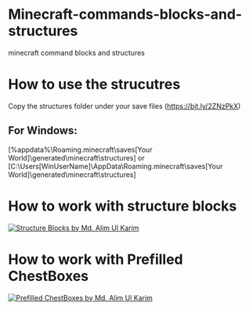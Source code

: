 # Minecraft-commands-blocks-and-structures
 minecraft command blocks and structures


# How to use the strucutres
Copy the structures folder under your save files (https://bit.ly/2ZNzPkX)

## For Windows:
[%appdata%\Roaming\.minecraft\saves\[Your World]\generated\minecraft\structures]
or 
[C:\Users\[WinUserName]\AppData\Roaming\.minecraft\saves\[Your World]\generated\minecraft\structures]

# How to work with structure blocks
[![Structure Blocks by Md. Alim Ul Karim](https://user-images.githubusercontent.com/4561204/86946914-defd6a80-c16c-11ea-9d7e-98198b5a4d1f.png)](https://www.youtube.com/watch?v=aRu1FFWkrXs&list=PLvyQkVz9B9S_7VStxutlXBO5YNIqPAr9c&index=2&t=2881s)

# How to work with Prefilled ChestBoxes
[![Prefilled ChestBoxes by Md. Alim Ul Karim](https://user-images.githubusercontent.com/4561204/86946914-defd6a80-c16c-11ea-9d7e-98198b5a4d1f.png)](https://www.youtube.com/watch?v=pLG598TmcA8&list=PLvyQkVz9B9S-87nzk9Px9Wf6Bdp9CiOHM&index=2&t=16s)
